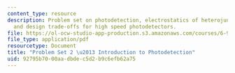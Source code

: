 ```yaml
---
content_type: resource
description: Problem set on photodetection, electrostatics of heterojunction diodes,
  and design trade-offs for high speed photodetectors.
file: https://ol-ocw-studio-app-production.s3.amazonaws.com/courses/6-977-semiconductor-optoelectronics-theory-and-design-fall-2002/92795b7000aadbdec5d2b9c6efb62a75_ps2.pdf
file_type: application/pdf
resourcetype: Document
title: "Problem Set 2 \u2013 Introduction to Photodetection"
uid: 92795b70-00aa-dbde-c5d2-b9c6efb62a75
---
```

